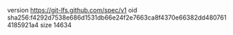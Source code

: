 version https://git-lfs.github.com/spec/v1
oid sha256:f4292d7538e686d1531db66e24f2e7663ca8f4370e66382dd4807614185921a4
size 14634
